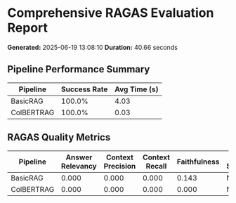 # Comprehensive RAGAS Evaluation Report
**Generated:** 2025-06-19 13:08:10
**Duration:** 40.66 seconds

## Pipeline Performance Summary

| Pipeline | Success Rate | Avg Time (s) |
|----------|--------------|-------------|
| BasicRAG | 100.0% | 4.03 |
| ColBERTRAG | 100.0% | 0.03 |

## RAGAS Quality Metrics

| Pipeline | Answer Relevancy | Context Precision | Context Recall | Faithfulness | Answer Similarity | Answer Correctness |
|----------|------------------|-------------------|----------------|--------------|-------------------|--------------------|
| BasicRAG | 0.000 | 0.000 | 0.000 | 0.143 | NaN | 0.231 |
| ColBERTRAG | 0.000 | 0.000 | 0.000 | 0.000 | NaN | 0.022 |
